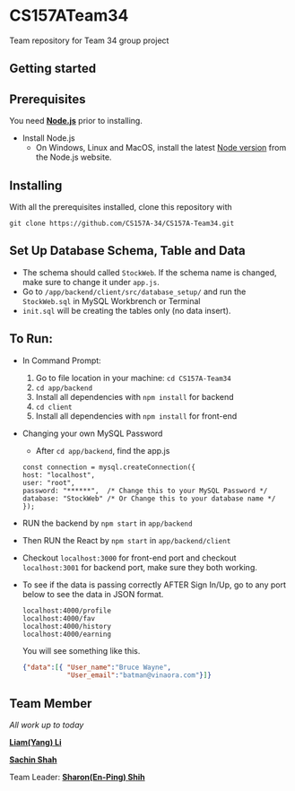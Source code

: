 # CS157ATeam34
Team repository for Team 34 group project 

## Getting started 

## Prerequisites
You need [**Node.js**](https://nodejs.org/en/) prior to installing.
* Install Node.js
    * On Windows, Linux and MacOS, install the latest [Node version](https://nodejs.org/en/download/) from the Node.js website. 

## Installing

With all the prerequisites installed, clone this repository with

`git clone https://github.com/CS157A-34/CS157A-Team34.git`

## Set Up Database Schema, Table and Data
* The schema should called `StockWeb`. If the schema name is changed, make sure to change it under `app.js`.
* Go to `/app/backend/client/src/database_setup/` and run the `StockWeb.sql` in MySQL Workbrench or Terminal
* `init.sql` will be creating the tables only (no data insert). 

## To Run:
* In Command Prompt:
    1. Go to file location in your machine: `cd CS157A-Team34`
    2. `cd app/backend`
    3. Install all dependencies with `npm install` for backend 
    4. `cd client`
    5. Install all dependencies with `npm install` for front-end

* Changing your own MySQL Password
    * After `cd app/backend`, find the app.js
    ```JS
    const connection = mysql.createConnection({
    host: "localhost",
    user: "root",
    password: "******",  /* Change this to your MySQL Password */
    database: "StockWeb" /* Or Change this to your database name */
    });
    ```

* RUN the backend by `npm start` in `app/backend`
* Then RUN the React by `npm start` in `app/backend/client`

* Checkout `localhost:3000` for front-end port and checkout `localhost:3001` for backend port, make sure they both working.
* To see if the data is passing correctly AFTER Sign In/Up, go to any port below to see the data in JSON format.
   ```JS
   localhost:4000/profile
   localhost:4000/fav
   localhost:4000/history
   localhost:4000/earning
   ```
   You will see something like this.
   ``` JSON
   {"data":[{ "User_name":"Bruce Wayne",
              "User_email":"batman@vinaora.com"}]}
   ```

    
## Team Member

*All work up to today*

[**Liam(Yang) Li**](https://github.com/liamLacuna)

[**Sachin Shah**](https://github.com/sachinio20)

Team Leader: [**Sharon(En-Ping) Shih**](https://github.com/SharonShih)



